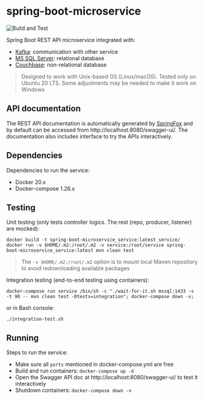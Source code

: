 # spring-boot-microservice

![Build and Test](https://github.com/yohanesgultom/spring-boot-microservice/actions/workflows/test.yml/badge.svg)

Spring Boot REST API microservice integrated with:

* [Kafka](https://kafka.apache.org/): communication with other service
* [MS SQL Server](https://www.microsoft.com/en-us/sql-server): relational database
* [Couchbase](https://www.couchbase.com/): non-relational database

> Designed to work with Unix-based OS (Linux/macOS). Tested only on Ubuntu 20 LTS. Some adjustments may be needed to make it work on Windows

## API documentation

The REST API documentation is automatically generated by [SpringFox](https://springfox.github.io/springfox/) and by default can be accessed from http://localhost:8080/swagger-ui/. The documentation also includes interface to try the APIs interactively.

## Dependencies

Dependencies to run the service:

* Docker 20.x
* Docker-compose 1.26.x

## Testing

Unit testing (only tests controller logics. The rest (repo, producer, listener) are mocked):

```
docker build -t spring-boot-microservice_service:latest service/
docker run -v $HOME/.m2:/root/.m2 -v service:/root/service spring-boot-microservice_service:latest mvn clean test
```

> The `-v $HOME/.m2:/root/.m2` option is to mount local Maven repository to avoid redownloading available packages

Integration testing (end-to-end testing using containers):

```
docker-compose run service /bin/sh -c "./wait-for-it.sh mssql:1433 -s -t 90 -- mvn clean test -Dtests=integration"; docker-compose down -v;
```

or in Bash console:

```
./integration-test.sh
```

## Running

Steps to run the service:

* Make sure all `ports` mentioned in docker-compose.yml are free
* Build and run containers: `docker-compose up -d`
* Open the Swagger API doc at http://localhost:8080/swagger-ui/ to test it interactively
* Shutdown containers: `docker-compose down -v`
